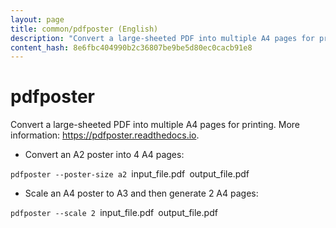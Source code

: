 ```yaml
---
layout: page
title: common/pdfposter (English)
description: "Convert a large-sheeted PDF into multiple A4 pages for printing."
content_hash: 8e6fbc404990b2c36807be9be5d80ec0cacb91e8
---
```

# pdfposter

Convert a large-sheeted PDF into multiple A4 pages for printing.
More information: <https://pdfposter.readthedocs.io>.

- Convert an A2 poster into 4 A4 pages:

`pdfposter --poster-size a2 `<span class="tldr-var badge badge-pill bg-dark-lm bg-white-dm text-white-lm text-dark-dm font-weight-bold">input_file.pdf</span>` `<span class="tldr-var badge badge-pill bg-dark-lm bg-white-dm text-white-lm text-dark-dm font-weight-bold">output_file.pdf</span>

- Scale an A4 poster to A3 and then generate 2 A4 pages:

`pdfposter --scale 2 `<span class="tldr-var badge badge-pill bg-dark-lm bg-white-dm text-white-lm text-dark-dm font-weight-bold">input_file.pdf</span>` `<span class="tldr-var badge badge-pill bg-dark-lm bg-white-dm text-white-lm text-dark-dm font-weight-bold">output_file.pdf</span>
